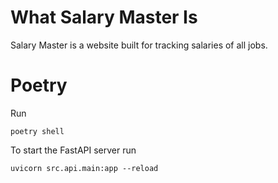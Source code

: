 # What Salary Master Is

Salary Master is a website built for tracking salaries of all jobs.

# Poetry

Run

```
poetry shell
```

To start the FastAPI server run

```
uvicorn src.api.main:app --reload
```
